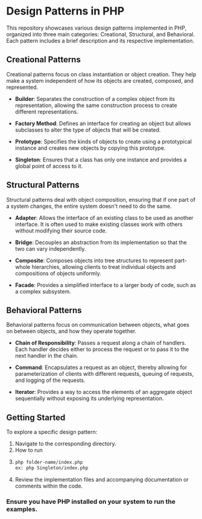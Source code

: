 # Design Patterns in PHP

This repository showcases various design patterns implemented in PHP, organized into three main categories: Creational, Structural, and Behavioral. Each pattern includes a brief description and its respective implementation.

## Creational Patterns

Creational patterns focus on class instantiation or object creation. They help make a system independent of how its objects are created, composed, and represented.

- **Builder**: Separates the construction of a complex object from its representation, allowing the same construction process to create different representations.

- **Factory Method**: Defines an interface for creating an object but allows subclasses to alter the type of objects that will be created.

- **Prototype**: Specifies the kinds of objects to create using a prototypical instance and creates new objects by copying this prototype.

- **Singleton**: Ensures that a class has only one instance and provides a global point of access to it.

## Structural Patterns

Structural patterns deal with object composition, ensuring that if one part of a system changes, the entire system doesn't need to do the same.

- **Adapter**: Allows the interface of an existing class to be used as another interface. It is often used to make existing classes work with others without modifying their source code.

- **Bridge**: Decouples an abstraction from its implementation so that the two can vary independently.

- **Composite**: Composes objects into tree structures to represent part-whole hierarchies, allowing clients to treat individual objects and compositions of objects uniformly.

- **Facade**: Provides a simplified interface to a larger body of code, such as a complex subsystem.

## Behavioral Patterns


Behavioral patterns focus on communication between objects, what goes on between objects, and how they operate together.


- **Chain of Responsibility**: Passes a request along a chain of handlers. Each handler decides either to process the request or to pass it to the next handler in the chain.


- **Command**: Encapsulates a request as an object, thereby allowing for parameterization of clients with different requests, queuing of requests, and logging of the requests.


- **Iterator**: Provides a way to access the elements of an aggregate object sequentially without exposing its
  underlying representation.

[//]: # ()
[//]: # (- **Mediator**: Defines an object that encapsulates how a set of objects interact, promoting loose coupling by preventing objects from referring to each other explicitly.)

[//]: # ()
[//]: # (- **Memento**: Captures and externalizes an object's internal state so that it can be restored later without violating encapsulation.)

[//]: # ()
[//]: # (- **Observer**: Defines a one-to-many dependency between objects so that when one object changes state, all its dependents are notified and updated automatically.)

[//]: # ()
[//]: # (- **State**: Allows an object to alter its behavior when its internal state changes. The object will appear to change its class.)

[//]: # ()
[//]: # (- **Strategy**: Defines a family of algorithms, encapsulates each one, and makes them interchangeable. Strategy lets the algorithm vary independently from clients that use it.)

[//]: # ()
[//]: # (- **Template Method**: Defines the skeleton of an algorithm in the superclass but lets subclasses override specific steps of the algorithm without changing its structure.)

[//]: # ()
[//]: # (- **Visitor**: Represents an operation to be performed on the elements of an object structure, allowing you to define a new operation without changing the classes of the elements on which it operates.)

## Getting Started

To explore a specific design pattern:

1. Navigate to the corresponding directory.
2. How to run
3. ``` bash
   php folder-name/index.php
   ex: php Singleton/index.php 
3. Review the implementation files and accompanying documentation or comments within the code.

### Ensure you have PHP installed on your system to run the examples.
